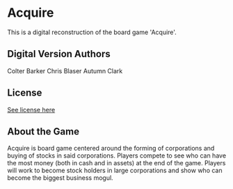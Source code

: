 # Acquire
This is a digital reconstruction of the board game 'Acquire'.  

## Digital Version Authors
Colter Barker
Chris Blaser
Autumn Clark

## License
[See license here](LICENSE)

## About the Game
Acquire is board game centered around the forming of corporations and buying of stocks in said corporations.
Players compete to see who can have the most money (both in cash and in assets) at the end of the game. Players
will work to become stock holders in large corporations and show who can become the biggest business mogul.

